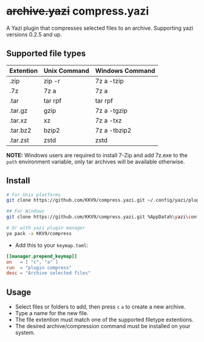 # ~~archive.yazi~~ compress.yazi

A Yazi plugin that compresses selected files to an archive. Supporting yazi versions 0.2.5 and up.

## Supported file types

| Extention     | Unix Command  | Windows Command |
| ------------- | ------------- | --------------- |
| .zip          | zip -r        | 7z a -tzip      |
| .7z           | 7z a          | 7z a            |
| .tar          | tar rpf       | tar rpf         |
| .tar.gz       | gzip          | 7z a -tgzip     |
| .tar.xz       | xz            | 7z a -txz       |
| .tar.bz2      | bzip2         | 7z a -tbzip2    |
| .tar.zst      | zstd          | zstd            |


**NOTE:** Windows users are required to install 7-Zip and add 7z.exe to the `path` environment variable, only tar archives will be available otherwise.


## Install

```bash
# For Unix platforms
git clone https://github.com/KKV9/compress.yazi.git ~/.config/yazi/plugins/compress.yazi

## For Windows
git clone https://github.com/KKV9/compress.yazi.git %AppData%\yazi\config\plugins\compress.yazi

# Or with yazi plugin manager
ya pack -a KKV9/compress
```

- Add this to your `keymap.toml`:

```toml
[[manager.prepend_keymap]]
on   = [ "c", "a" ]
run  = "plugin compress"
desc = "Archive selected files"
```

## Usage

 - Select files or folders to add, then press `c` `a` to create a new archive.
 - Type a name for the new file. 
 - The file extention must match one of the supported filetype extentions.
 - The desired archive/compression command must be installed on your system.

